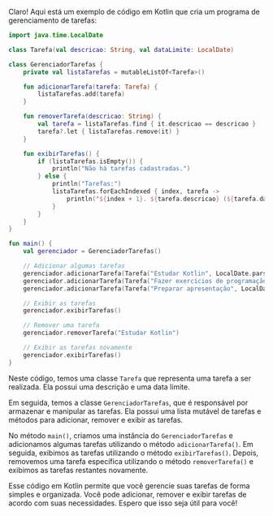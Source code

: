 Claro! Aqui está um exemplo de código em Kotlin que cria um programa de gerenciamento de tarefas:

```kotlin
import java.time.LocalDate

class Tarefa(val descricao: String, val dataLimite: LocalDate)

class GerenciadorTarefas {
    private val listaTarefas = mutableListOf<Tarefa>()

    fun adicionarTarefa(tarefa: Tarefa) {
        listaTarefas.add(tarefa)
    }

    fun removerTarefa(descricao: String) {
        val tarefa = listaTarefas.find { it.descricao == descricao }
        tarefa?.let { listaTarefas.remove(it) }
    }

    fun exibirTarefas() {
        if (listaTarefas.isEmpty()) {
            println("Não há tarefas cadastradas.")
        } else {
            println("Tarefas:")
            listaTarefas.forEachIndexed { index, tarefa ->
                println("${index + 1}. ${tarefa.descricao} (${tarefa.dataLimite})")
            }
        }
    }
}

fun main() {
    val gerenciador = GerenciadorTarefas()

    // Adicionar algumas tarefas
    gerenciador.adicionarTarefa(Tarefa("Estudar Kotlin", LocalDate.parse("2022-01-31")))
    gerenciador.adicionarTarefa(Tarefa("Fazer exercícios de programação", LocalDate.parse("2022-02-15")))
    gerenciador.adicionarTarefa(Tarefa("Preparar apresentação", LocalDate.parse("2022-02-28")))

    // Exibir as tarefas
    gerenciador.exibirTarefas()

    // Remover uma tarefa
    gerenciador.removerTarefa("Estudar Kotlin")

    // Exibir as tarefas novamente
    gerenciador.exibirTarefas()
}
```

Neste código, temos uma classe `Tarefa` que representa uma tarefa a ser realizada. Ela possui uma descrição e uma data limite. 

Em seguida, temos a classe `GerenciadorTarefas`, que é responsável por armazenar e manipular as tarefas. Ela possui uma lista mutável de tarefas e métodos para adicionar, remover e exibir as tarefas.

No método `main()`, criamos uma instância do `GerenciadorTarefas` e adicionamos algumas tarefas utilizando o método `adicionarTarefa()`. Em seguida, exibimos as tarefas utilizando o método `exibirTarefas()`. Depois, removemos uma tarefa específica utilizando o método `removerTarefa()` e exibimos as tarefas restantes novamente.

Esse código em Kotlin permite que você gerencie suas tarefas de forma simples e organizada. Você pode adicionar, remover e exibir tarefas de acordo com suas necessidades. Espero que isso seja útil para você!